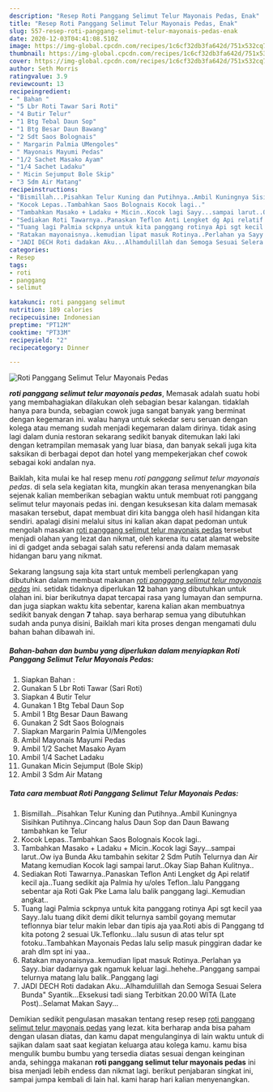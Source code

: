 ```yaml
---
description: "Resep Roti Panggang Selimut Telur Mayonais Pedas, Enak"
title: "Resep Roti Panggang Selimut Telur Mayonais Pedas, Enak"
slug: 557-resep-roti-panggang-selimut-telur-mayonais-pedas-enak
date: 2020-12-03T04:41:08.510Z
image: https://img-global.cpcdn.com/recipes/1c6cf32db3fa642d/751x532cq70/roti-panggang-selimut-telur-mayonais-pedas-foto-resep-utama.jpg
thumbnail: https://img-global.cpcdn.com/recipes/1c6cf32db3fa642d/751x532cq70/roti-panggang-selimut-telur-mayonais-pedas-foto-resep-utama.jpg
cover: https://img-global.cpcdn.com/recipes/1c6cf32db3fa642d/751x532cq70/roti-panggang-selimut-telur-mayonais-pedas-foto-resep-utama.jpg
author: Seth Morris
ratingvalue: 3.9
reviewcount: 13
recipeingredient:
- " Bahan "
- "5 Lbr Roti Tawar Sari Roti"
- "4 Butir Telur"
- "1 Btg Tebal Daun Sop"
- "1 Btg Besar Daun Bawang"
- "2 Sdt Saos Bolognais"
- " Margarin Palmia UMengoles"
- " Mayonais Mayumi Pedas"
- "1/2 Sachet Masako Ayam"
- "1/4 Sachet Ladaku"
- " Micin Sejumput Bole Skip"
- "3 Sdm Air Matang"
recipeinstructions:
- "Bismillah...Pisahkan Telur Kuning dan Putihnya..Ambil Kuningnya Sisihkan Putihnya..Cincang halus Daun Sop dan Daun Bawang tambahkan ke Telur"
- "Kocok Lepas..Tambahkan Saos Bolognais Kocok lagi.."
- "Tambahkan Masako + Ladaku + Micin..Kocok lagi Sayy...sampai larut..Ow iya Bunda Aku tambahin sekitar 2 Sdm Putih Telurnya dan Air Matang kemudian Kocok lagi sampai larut..Okay Siap Bahan Kulitnya.."
- "Sediakan Roti Tawarnya..Panaskan Teflon Anti Lengket dg Api relatif kecil aja..Tuang sedikit aja Palmia hy u/oles Teflon..lalu Panggang sebentar aja Roti Gak Pke Lama lalu balik panggang lagi..Kemudian angkat.."
- "Tuang lagi Palmia sckpnya untuk kita panggang rotinya Api sgt kecil yaa Sayy..lalu tuang dikit demi dikit telurnya sambil goyang memutar teflonnya biar telur makin lebar dan tipis aja yaa.Roti abis di Panggang td kita potong 2 sesuai Uk.Teflonku...lalu susun di atas telur spt fotoku..Tambahkan Mayonais Pedas lalu selip masuk pinggiran dadar ke arah dlm spt ini yaa.."
- "Ratakan mayonaisnya..kemudian lipat masuk Rotinya..Perlahan ya Sayy..biar dadarnya gak ngamuk keluar lagi..hehehe..Panggang sampai telurnya matang lalu balik..Panggang lagi"
- "JADI DECH Roti dadakan Aku...Alhamdulillah dan Semoga Sesuai Selera Bunda&#34; Syantik...Eksekusi tadi siang Terbitkan 20.00 WITA (Late Post)..Selamat Makan Sayy..."
categories:
- Resep
tags:
- roti
- panggang
- selimut

katakunci: roti panggang selimut 
nutrition: 189 calories
recipecuisine: Indonesian
preptime: "PT12M"
cooktime: "PT33M"
recipeyield: "2"
recipecategory: Dinner

---
```



![Roti Panggang Selimut Telur Mayonais Pedas](https://img-global.cpcdn.com/recipes/1c6cf32db3fa642d/751x532cq70/roti-panggang-selimut-telur-mayonais-pedas-foto-resep-utama.jpg)

<b><i>roti panggang selimut telur mayonais pedas</i></b>, Memasak adalah suatu hobi yang membahagiakan dilakukan oleh sebagian besar kalangan. tidaklah hanya para bunda, sebagian cowok juga sangat banyak yang berminat dengan kegemaran ini. walau hanya untuk sekedar seru seruan dengan kolega atau memang sudah menjadi kegemaran dalam dirinya. tidak asing lagi dalam dunia restoran sekarang sedikit banyak ditemukan laki laki dengan ketrampilan memasak yang luar biasa, dan banyak sekali juga kita saksikan di berbagai depot dan hotel yang mempekerjakan chef cowok sebagai koki andalan nya.

Baiklah, kita mulai ke hal resep menu <i>roti panggang selimut telur mayonais pedas</i>. di sela sela kegiatan kita, mungkin akan terasa menyenangkan bila sejenak kalian memberikan sebagian waktu untuk membuat roti panggang selimut telur mayonais pedas ini. dengan kesuksesan kita dalam memasak masakan tersebut, dapat membuat diri kita bangga oleh hasil hidangan kita sendiri. apalagi disini melalui situs ini kalian akan dapat pedoman untuk mengolah masakan <u>roti panggang selimut telur mayonais pedas</u> tersebut menjadi olahan yang lezat dan nikmat, oleh karena itu catat alamat website ini di gadget anda sebagai salah satu referensi anda dalam memasak hidangan baru yang nikmat.




Sekarang langsung saja kita start untuk membeli perlengkapan yang dibutuhkan dalam membuat makanan <u><i>roti panggang selimut telur mayonais pedas</i></u> ini. setidak tidaknya diperlukan <b>12</b> bahan yang dibutuhkan untuk olahan ini. biar berikutnya dapat tercapai rasa yang lumayan dan sempurna. dan juga siapkan waktu kita sebentar, karena kalian akan membuatnya sedikit banyak dengan <b>7</b> tahap. saya berharap semua yang dibutuhkan sudah anda punya disini, Baiklah mari kita proses dengan mengamati dulu bahan bahan dibawah ini.

<!--inarticleads1-->

##### Bahan-bahan dan bumbu yang diperlukan dalam menyiapkan Roti Panggang Selimut Telur Mayonais Pedas:

1. Siapkan  Bahan :
1. Gunakan 5 Lbr Roti Tawar (Sari Roti)
1. Siapkan 4 Butir Telur
1. Gunakan 1 Btg Tebal Daun Sop
1. Ambil 1 Btg Besar Daun Bawang
1. Gunakan 2 Sdt Saos Bolognais
1. Siapkan  Margarin Palmia U/Mengoles
1. Ambil  Mayonais Mayumi Pedas
1. Ambil 1/2 Sachet Masako Ayam
1. Ambil 1/4 Sachet Ladaku
1. Gunakan  Micin Sejumput (Bole Skip)
1. Ambil 3 Sdm Air Matang




<!--inarticleads2-->

##### Tata cara membuat Roti Panggang Selimut Telur Mayonais Pedas:

1. Bismillah...Pisahkan Telur Kuning dan Putihnya..Ambil Kuningnya Sisihkan Putihnya..Cincang halus Daun Sop dan Daun Bawang tambahkan ke Telur
1. Kocok Lepas..Tambahkan Saos Bolognais Kocok lagi..
1. Tambahkan Masako + Ladaku + Micin..Kocok lagi Sayy...sampai larut..Ow iya Bunda Aku tambahin sekitar 2 Sdm Putih Telurnya dan Air Matang kemudian Kocok lagi sampai larut..Okay Siap Bahan Kulitnya..
1. Sediakan Roti Tawarnya..Panaskan Teflon Anti Lengket dg Api relatif kecil aja..Tuang sedikit aja Palmia hy u/oles Teflon..lalu Panggang sebentar aja Roti Gak Pke Lama lalu balik panggang lagi..Kemudian angkat..
1. Tuang lagi Palmia sckpnya untuk kita panggang rotinya Api sgt kecil yaa Sayy..lalu tuang dikit demi dikit telurnya sambil goyang memutar teflonnya biar telur makin lebar dan tipis aja yaa.Roti abis di Panggang td kita potong 2 sesuai Uk.Teflonku...lalu susun di atas telur spt fotoku..Tambahkan Mayonais Pedas lalu selip masuk pinggiran dadar ke arah dlm spt ini yaa..
1. Ratakan mayonaisnya..kemudian lipat masuk Rotinya..Perlahan ya Sayy..biar dadarnya gak ngamuk keluar lagi..hehehe..Panggang sampai telurnya matang lalu balik..Panggang lagi
1. JADI DECH Roti dadakan Aku...Alhamdulillah dan Semoga Sesuai Selera Bunda&#34; Syantik...Eksekusi tadi siang Terbitkan 20.00 WITA (Late Post)..Selamat Makan Sayy...




Demikian sedikit pengulasan masakan tentang resep resep <u>roti panggang selimut telur mayonais pedas</u> yang lezat. kita berharap anda bisa paham dengan ulasan diatas, dan kamu dapat mengulanginya di lain waktu untuk di sajikan dalam saat saat kegiatan keluarga atau kolega kamu. kamu bisa mengulik bumbu bumbu yang tersedia diatas sesuai dengan keinginan anda, sehingga makanan <b>roti panggang selimut telur mayonais pedas</b> ini bisa menjadi lebih endess dan nikmat lagi. berikut penjabaran singkat ini, sampai jumpa kembali di lain hal. kami harap hari kalian menyenangkan.
